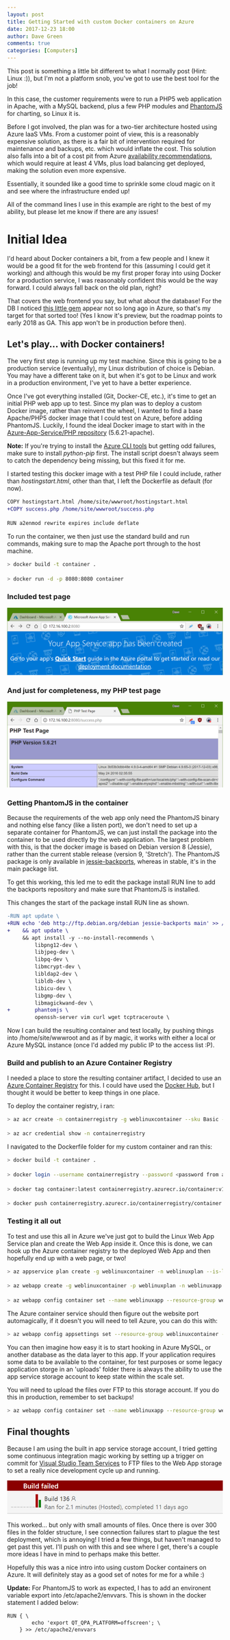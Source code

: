 ```yaml
---
layout: post
title: Getting Started with custom Docker containers on Azure
date: 2017-12-23 18:00
author: Dave Green
comments: true
categories: [Computers]
---
```


This post is something a little bit different to what I normally post (Hint: Linux :)), but I'm not a platform snob, you've got to use the best tool for the job!

In this case, the customer requirements were to run a PHP5 web application in Apache, with a MySQL backend, plus a few PHP modules and [PhantomJS](http://phantomjs.org/) for charting, so Linux it is.

Before I got involved, the plan was for a two-tier architecture hosted using Azure IaaS VMs. From a customer point of view, this is a reasonably expensive solution, as there is a fair bit of intervention required for maintenance and backups, etc. which would inflate the cost. This solution also falls into a bit of a cost pit from Azure [availability recommendations](https://docs.microsoft.com/en-us/azure/virtual-machines/linux/manage-availability?toc=%2fazure%2fvirtual-machines%2flinux%2ftoc.json), which would require at least 4 VMs, plus load balancing get deployed, making the solution even more expensive.

Essentially, it sounded like a good time to sprinkle some cloud magic on it and see where the infrastructure ended up!

All of the command lines I use in this example are right to the best of my ability, but please let me know if there are any issues!

# Initial Idea

I'd heard about Docker containers a bit, from a few people and I knew it would be a good fit for the web frontend for this (assuming I could get it working) and although this would be my first proper foray into using Docker for a production service, I was reasonably confident this would be the way forward. I could always fall back on the old plan, right?

That covers the web frontend you say, but what about the database! For the DB I noticed [this little gem](https://azure.microsoft.com/en-us/services/mysql/) appear not so long ago in Azure, so that's my target for that sorted too! (Yes I know it's preview, but the roadmap points to early 2018 as GA. This app won't be in production before then).

## Let's play... with Docker containers!

The very first step is running up my test machine. Since this is going to be a production service (eventually), my Linux distribution of choice is Debian. You may have a different take on it, but when it's got to be Linux and work in a production environment, I've yet to have a better experience.

Once I've got everything installed (Git, Docker-CE, etc.), it's time to get an initial PHP web app up to test. Since my plan was to deploy a custom Docker image, rather than reinvent the wheel, I wanted to find a base Apache/PHP5 docker image that I could test on Azure, before adding PhantomJS. Luckily, I found the ideal Docker image to start with in the [Azure-App-Service/PHP repository](https://github.com/Azure-App-Service/php) (5.6.21-apache).

**Note:** If you're trying to install the [Azure CLI tools](https://docs.microsoft.com/en-us/cli/azure/install-azure-cli?view=azure-cli-latest) but getting odd failures, make sure to install *python-pip* first. The install script doesn't always seem to catch the dependency being missing, but this fixed it for me.

I started testing this docker image with a test PHP file I could include, rather than *hostingstart.html*, other than that, I left the Dockerfile as default (for now).

```diff
COPY hostingstart.html /home/site/wwwroot/hostingstart.html
+COPY success.php /home/site/wwwroot/success.php

RUN a2enmod rewrite expires include deflate
```

To run the container, we then just use the standard build and run commands, making sure to map the Apache port through to the host machine.

```bash
> docker build -t container .

> docker run -d -p 8080:8080 container
```

### Included test page

![Included test page](../assets/img/containersuccess.png)

### And just for completeness, my PHP test page

![PHP test page](../assets/img/containersuccess2.png)

### Getting PhantomJS in the container

Because the requirements of the web app only need the PhantomJS binary and nothing else fancy (like a listen port), we don't need to set up a separate container for PhantomJS, we can just install the package into the container to be used directly by the web application. The largest problem with this, is that the docker image is based on Debian version 8 (Jessie), rather than the current stable release (version 9, 'Stretch'). The PhantomJS package is only available in [jessie-backports](https://packages.debian.org/jessie-backports/phantomjs), whereas in stable, it's in the main package list.

To get this working, this led me to edit the package install RUN line to add the backports repository and make sure that PhantomJS is installed.

This changes the start of the package install RUN line as shown.

```diff
-RUN apt update \
+RUN echo 'deb http://ftp.debian.org/debian jessie-backports main' >> /etc/apt/sources.list \
+    && apt update \
     && apt install -y --no-install-recommends \
         libpng12-dev \
         libjpeg-dev \
         libpq-dev \
         libmcrypt-dev \
         libldap2-dev \
         libldb-dev \
         libicu-dev \
         libgmp-dev \
         libmagickwand-dev \
+        phantomjs \
         openssh-server vim curl wget tcptraceroute \
```

Now I can build the resulting container and test locally, by pushing things into /home/site/wwwroot and as if by magic, it works with either a local or Azure MySQL instance (once I'd added my public IP to the access list :P).

### Build and publish to an Azure Container Registry

I needed a place to store the resulting container artifact, I decided to use an [Azure Container Registry](https://azure.microsoft.com/en-gb/services/container-registry/) for this. I could have used the [Docker Hub](https://hub.docker.com/), but I thought it would be better to keep things in one place.

To deploy the container registry, i ran:

```bash
> az acr create -n containerregistry -g weblinuxcontainer --sku Basic --admin-enabled true

> az acr credential show -n containerregistry
```

I navigated to the Dockerfile folder for my custom container and ran this:

```bash
> docker build -t container .

> docker login --username containerregistry --password <password from acr credential> containerregistry.azurecr.io

> docker tag container:latest containerregistry.azurecr.io/container:v1

> docker push containerregistry.azurecr.io/containerregistry/container:v1
```

### Testing it all out

To test and use this all in Azure we've just got to build the Linux Web App Service plan and create the Web App inside it. Once this is done, we can hook up the Azure container registry to the deployed Web App and then hopefully end up with a web page, or two!

```bash
> az appservice plan create -g weblinuxcontainer -n weblinuxplan --is-linux --sku B1

> az webapp create -g weblinuxcontainer -p weblinuxplan -n weblinuxapp

> az webapp config container set --name weblinuxapp --resource-group weblinuxcontainer --docker-custom-image-name container:v1 --docker-registry-server-url https://containerregistry.azurecr.io --docker-registry-server-user containerregistryuser --docker-registry-server-password <container registry password>
```

The Azure container service should then figure out the website port automagically, if it doesn't you will need to tell Azure, you can do this with:

```bash
> az webapp config appsettings set --resource-group weblinuxcontainer --name weblinuxapp --settings WEBSITES_PORT=8080
```

You can then imagine how easy it is to start hooking in Azure MySQL, or another database as the data layer to this app. If your application requires some data to be available to the container, for test purposes or some legacy application storge in an 'uploads' folder there is always the ability to use the app service storage account to keep state within the scale set.

You will need to upload the files over FTP to this storage account. If you do this in production, remember to set backups!

```bash
> az webapp config container set --name weblinuxapp --resource-group weblinuxcontainer --enable-app-service-storage true
```

## Final thoughts

Because I am using the built in app service storage account, I tried getting some continuous integration magic working by setting up a trigger on commit for [Visual Studio Team Services](https://www.visualstudio.com/team-services/) to FTP files to the Web App storage to set a really nice development cycle up and running.

![Visual Studio Team Services Error](../assets/img/vstsbuilderror.png)

This worked... but only with small amounts of files. Once there is over 300 files in the folder structure, I see connection failures start to plague the test deployment, which is annoying! I tried a few things, but haven't managed to get past this yet. I'll push on with this and see where I get, there's a couple more ideas I have in mind to perhaps make this better.

Hopefully this was a nice intro into using custom Docker containers on Azure. It will definitely stay as a good set of notes for me for a while :)

**Update:** For PhantomJS to work as expected, I has to add an environent variable export into /etc/apache2/envvars. This is shown in the docker statement I added below:

```
RUN { \
        echo 'export QT_QPA_PLATFORM=offscreen'; \
    } >> /etc/apache2/envvars
```
